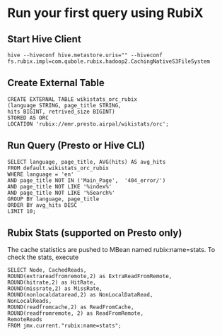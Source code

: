 # Run your first query using RubiX

## Start Hive Client

    hive --hiveconf hive.metastore.uris="" --hiveconf fs.rubix.impl=com.qubole.rubix.hadoop2.CachingNativeS3FileSystem

## Create External Table

    CREATE EXTERNAL TABLE wikistats_orc_rubix 
    (language STRING, page_title STRING,
    hits BIGINT, retrived_size BIGINT)
    STORED AS ORC
    LOCATION 'rubix://emr.presto.airpal/wikistats/orc';

## Run Query (Presto or Hive CLI)

    SELECT language, page_title, AVG(hits) AS avg_hits
    FROM default.wikistats_orc_rubix
    WHERE language = 'en'
    AND page_title NOT IN ('Main_Page',  '404_error/')
    AND page_title NOT LIKE '%index%'
    AND page_title NOT LIKE '%Search%'
    GROUP BY language, page_title
    ORDER BY avg_hits DESC
    LIMIT 10;

## Rubix Stats (supported on Presto only)

The cache statistics are pushed to MBean named rubix:name=stats. To check the stats, execute

    SELECT Node, CachedReads, 
    ROUND(extrareadfromremote,2) as ExtraReadFromRemote, 
    ROUND(hitrate,2) as HitRate, 
    ROUND(missrate,2) as MissRate,  
    ROUND(nonlocaldataread,2) as NonLocalDataRead, 
    NonLocalReads,
    ROUND(readfromcache,2) as ReadFromCache, 
    ROUND(readfromremote, 2) as ReadFromRemote, 
    RemoteReads
    FROM jmx.current."rubix:name=stats";

